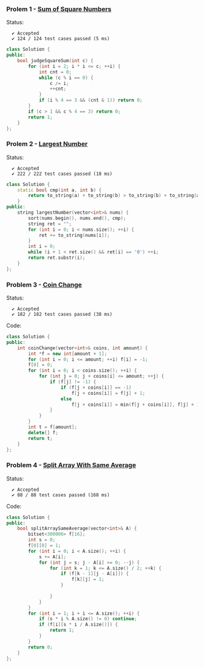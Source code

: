 ### Prolem 1 - [Sum of Square Numbers](https://leetcode.com/problems/sum-of-square-numbers/description/)

Status:
```
  ✔ Accepted
  ✔ 124 / 124 test cases passed (5 ms)
```

```cpp
class Solution {
public:
    bool judgeSquareSum(int c) {
        for (int i = 2; i * i <= c; ++i) {
            int cnt = 0;
            while (c % i == 0) {
                c /= i;
                ++cnt;
            }
            if (i % 4 == 3 && (cnt & 1)) return 0;
        }
        if (c > 1 && c % 4 == 3) return 0;
        return 1;
    }
};
```

### Prolem 2 - [Largest Number](https://leetcode.com/problems/largest-number/description/)

Status:
```
  ✔ Accepted
  ✔ 222 / 222 test cases passed (18 ms)
```

```cpp
class Solution {
    static bool cmp(int a, int b) {
        return to_string(a) + to_string(b) > to_string(b) + to_string(a);
    }
public:
    string largestNumber(vector<int>& nums) {
        sort(nums.begin(), nums.end(), cmp);
        string ret = "";
        for (int i = 0; i < nums.size(); ++i) {
            ret += to_string(nums[i]);
        }
        int i = 0;
        while (i + 1 < ret.size() && ret[i] == '0') ++i;
        return ret.substr(i);
    }
};
```

### Problem 3 - [Coin Change](https://leetcode.com/problems/coin-change/description/)

Status:
```
  ✔ Accepted
  ✔ 182 / 182 test cases passed (38 ms)
```

Code:
```cpp
class Solution {
public:
    int coinChange(vector<int>& coins, int amount) {
        int *f = new int[amount + 1];
        for (int i = 0; i <= amount; ++i) f[i] = -1;
        f[0] = 0;
        for (int i = 0; i < coins.size(); ++i) {
            for (int j = 0; j + coins[i] <= amount; ++j) {
                if (f[j] != -1) {
                    if (f[j + coins[i]] == -1)
                        f[j + coins[i]] = f[j] + 1;
                    else
                        f[j + coins[i]] = min(f[j + coins[i]], f[j] + 1);
                }
            }
        }
        int t = f[amount];
        delete[] f;
        return t;
    }
};
```

### Problem 4 - [Split Array With Same Average](https://leetcode.com/problems/split-array-with-same-average/description/)

Status:
```
  ✔ Accepted
  ✔ 88 / 88 test cases passed (168 ms)
```

Code:
```cpp
class Solution {
public:
    bool splitArraySameAverage(vector<int>& A) {
        bitset<300006> f[16];
        int s = 0;
        f[0][0] = 1;
        for (int i = 0; i < A.size(); ++i) {
            s += A[i];
            for (int j = s; j - A[i] >= 0; --j) {
                for (int k = 1; k <= A.size() / 2; ++k) {
                    if (f[k - 1][j - A[i]]) {
                        f[k][j] = 1;
                    }
                    
                }
            }
        }
        for (int i = 1; i + i <= A.size(); ++i) {
            if (s * i % A.size() != 0) continue;
            if (f[i][s * i / A.size()]) {
                return 1;
            }
        }
        return 0;
    }
};
```